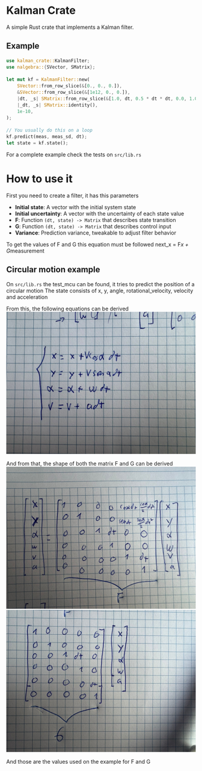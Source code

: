 # Kalman Crate

A simple Rust crate that implements a Kalman filter.

## Example

```rust
use kalman_crate::KalmanFilter;
use nalgebra::{SVector, SMatrix};

let mut kf = KalmanFilter::new(
    SVector::from_row_slice(&[0., 0., 0.]),
    &SVector::from_row_slice(&[1e12, 0., 0.]),
    |dt, _s| SMatrix::from_row_slice(&[1.0, dt, 0.5 * dt * dt, 0.0, 1.0, dt, 0.0, 0.0, 1.0]),
    |_dt, _s| SMatrix::identity(),
    1e-10,
);

// You usually do this on a loop
kf.predict(meas, meas_sd, dt);
let state = kf.state();
```

For a complete example check the tests on `src/lib.rs`

# How to use it

First you need to create a filter, it has this parameters
- **Initial state**: A vector with the initial system state  
- **Initial uncertainty**: A vector with the uncertainty of each state value  
- **F**: Function `(dt, state) -> Matrix` that describes state transition  
- **G**: Function `(dt, state) -> Matrix` that describes control input  
- **Variance**: Prediction variance, tweakable to adjust filter behavior  

To get the values of F and G this equation must be followed
next_x = F*x + G*measurement

## Circular motion example
On `src/lib.rs` the test_mcu can be found, it tries to predict the position of a circular motion
The state consists of x, y, angle, rotational_velocity, velocity and acceleration

From this, the following equations can be derived
![Equations](./photos/equations.jpeg)

And from that, the shape of both the matrix F and G can be derived
![F](./photos/F.jpeg)
![G](./photos/G.jpeg)

And those are the values used on the example for F and G
